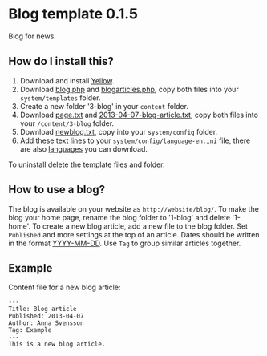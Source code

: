 Blog template 0.1.5
===================
Blog for news.

How do I install this?
----------------------
1. Download and install [Yellow](https://github.com/markseu/yellowcms/).  
2. Download [blog.php](blog.php?raw=true) and [blogarticles.php](blogarticles.php?raw=true), copy both files into your `system/templates` folder.  
3. Create a new folder '3-blog' in your `content` folder.
4. Download [page.txt](page.txt?raw=true) and [2013-04-07-blog-article.txt](2013-04-07-blog-article.txt?raw=true), copy both files into your `/content/3-blog` folder.
5. Download [newblog.txt](newblog.txt?raw=true), copy into your `system/config` folder.
6. Add these [text lines](blogtext.ini?raw=true) to your `system/config/language-en.ini` file, there are also [languages](https://github.com/markseu/yellowcms-extensions/tree/master/languages) you can download.

To uninstall delete the template files and folder.

How to use a blog?
------------------
The blog is available on your website as `http://website/blog/`. To make the blog your home page, rename the blog folder to '1-blog' and delete '1-home'. To create a new blog article, add a new file to the blog folder. Set `Published` and more settings at the top of an article. Dates should be written in the format [YYYY-MM-DD](https://github.com/markseu/yellowcms/wiki/Yellow-API#date-format). Use `Tag` to group similar articles together.

Example
-------
Content file for a new blog article:

    ---
    Title: Blog article
    Published: 2013-04-07
    Author: Anna Svensson
    Tag: Example
    ---
    This is a new blog article.